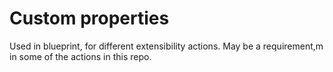 # Custom properties

Used in blueprint, for different extensibility actions.
May be a requirement,m in some of the actions in this repo.